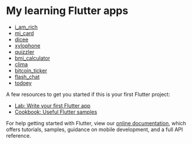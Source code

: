 # My learning Flutter apps 

- [i_am_rich](https://github.com/valentynkuts/learningFlutter/tree/i_am_rich)
- [mi_card](https://github.com/valentynkuts/learningFlutter/tree/mi_card)
- [dicee](https://github.com/valentynkuts/learningFlutter/tree/dicee)
- [xylophone](https://github.com/valentynkuts/learningFlutter/tree/xylophone)
- [quizzler](https://github.com/valentynkuts/learningFlutter/tree/quizzler)
- [bmi_calculator](https://github.com/valentynkuts/learningFlutter/tree/bmi_calculator)
- [clima](https://github.com/valentynkuts/learningFlutter/tree/clima)
- [bitcoin_ticker](https://github.com/valentynkuts/learningFlutter/tree/bitcoin_ticker)
- [flash_chat](https://github.com/valentynkuts/learningFlutter/tree/flash_chat)
- [todoey](https://github.com/valentynkuts/learningFlutter/tree/todoey)

A few resources to get you started if this is your first Flutter project:

- [Lab: Write your first Flutter app](https://flutter.dev/docs/get-started/codelab)
- [Cookbook: Useful Flutter samples](https://flutter.dev/docs/cookbook)

For help getting started with Flutter, view our
[online documentation](https://flutter.dev/docs), which offers tutorials,
samples, guidance on mobile development, and a full API reference.
